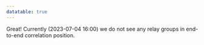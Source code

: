 ```yaml
---
datatable: true
---
```



Great! Currently (2023-07-04 16:00) we do not see any relay groups
in end-to-end correlation position.
